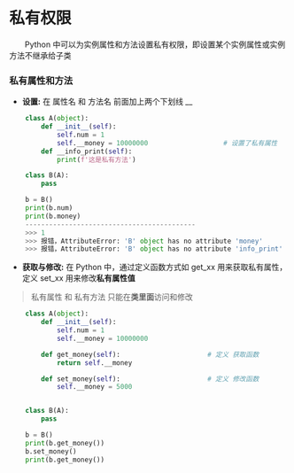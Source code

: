 # 私有权限

&emsp;&emsp;Python 中可以为实例属性和方法设置私有权限，即设置某个实例属性或实例方法不继承给子类




### 私有属性和方法
* **设置:** 在 属性名 和 方法名 前面加上两个下划线 \_\_


```python
    class A(object):
        def __init__(self):
            self.num = 1
            self.__money = 10000000                   # 设置了私有属性
        def __info_print(self):
            print(f'这是私有方法')

    class B(A):
        pass

    b = B()
    print(b.num)
    print(b.money)
    -------------------------------------------
    >>> 1
    >>> 报错，AttributeError: 'B' object has no attribute 'money'
    >>> 报错，AttributeError: 'B' object has no attribute 'info_print'

```


* **获取与修改:** 在 Python 中，通过定义函数方式如 get_xx 用来获取私有属性，定义 set_xx 用来修改**私有属性值**


> 私有属性 和 私有方法 只能在**类里面**访问和修改

```python
    class A(object):
        def __init__(self):
            self.num = 1
            self.__money = 10000000

        def get_money(self):                      # 定义 获取函数
            return self.__money

        def set_money(self):                      # 定义 修改函数
            self.__money = 5000


    class B(A):
        pass

    b = B()
    print(b.get_money())
    b.set_money()
    print(b.get_money())

```










